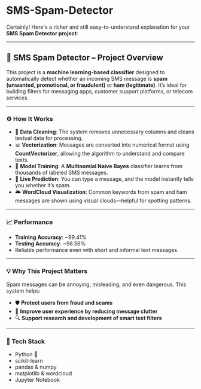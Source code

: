 # SMS-Spam-Detector
Certainly! Here's a richer and still easy-to-understand explanation for your **SMS Spam Detector project**:

---

## 📱 SMS Spam Detector – Project Overview

This project is a **machine learning-based classifier** designed to automatically detect whether an incoming SMS message is **spam (unwanted, promotional, or fraudulent)** or **ham (legitimate)**. It’s ideal for building filters for messaging apps, customer support platforms, or telecom services.

---

### ⚙️ How It Works

- 🧹 **Data Cleaning**: The system removes unnecessary columns and cleans textual data for processing.
- 📊 **Vectorization**: Messages are converted into numerical format using **CountVectorizer**, allowing the algorithm to understand and compare texts.
- 🧠 **Model Training**: A **Multinomial Naive Bayes** classifier learns from thousands of labeled SMS messages.
- 🎯 **Live Prediction**: You can type a message, and the model instantly tells you whether it’s spam.
- 🌥️ **WordCloud Visualization**: Common keywords from spam and ham messages are shown using visual clouds—helpful for spotting patterns.

---

### 📈 Performance

- **Training Accuracy**: ~99.41%
- **Testing Accuracy**: ~98.56%
- Reliable performance even with short and informal text messages.

---

### 💡 Why This Project Matters

Spam messages can be annoying, misleading, and even dangerous. This system helps:
- 🛡️ **Protect users from fraud and scams**
- 💌 **Improve user experience by reducing message clutter**
- 🔍 **Support research and development of smart text filters**

---

### 🔧 Tech Stack

- Python 🐍  
- scikit-learn  
- pandas & numpy  
- matplotlib & wordcloud  
- Jupyter Notebook  

